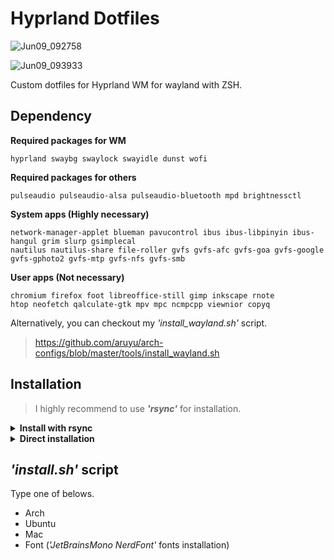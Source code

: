 # Hyprland Dotfiles

![Jun09_092758](https://github.com/aruyu/hyprland-dotfiles/assets/75081360/196d31e2-38e2-4619-a507-13813595fc3b)

![Jun09_093933](https://github.com/aruyu/hyprland-dotfiles/assets/75081360/f5162bc5-5587-4668-832b-98635a1541b6)

Custom dotfiles for Hyprland WM for wayland with ZSH.

## Dependency

**Required packages for WM**

```
hyprland swaybg swaylock swayidle dunst wofi
```

**Required packages for others**

```
pulseaudio pulseaudio-alsa pulseaudio-bluetooth mpd brightnessctl
```

**System apps (Highly necessary)**

```
network-manager-applet blueman pavucontrol ibus ibus-libpinyin ibus-hangul grim slurp gsimplecal
nautilus nautilus-share file-roller gvfs gvfs-afc gvfs-goa gvfs-google gvfs-gphoto2 gvfs-mtp gvfs-nfs gvfs-smb
```

**User apps (Not necessary)**

```
chromium firefox foot libreoffice-still gimp inkscape rnote
htop neofetch qalculate-gtk mpv mpc ncmpcpp viewnior copyq
```

Alternatively, you can checkout my *'install_wayland.sh'* script.

> https://github.com/aruyu/arch-configs/blob/master/tools/install_wayland.sh

## Installation

> I highly recommend to use ***'rsync'*** for installation.

<details>
<summary><b>Install with rsync</b></summary>

#### Clone the repository to *'~/Documents'* and install with rsync.

```bash
git clone https://github.com/aruyu/hyprland-dotfiles.git ~/Documents/hyprland-dotfiles/
```

> Use rsync to sync the dotfiles.

```bash
rsync -avxHAXP --exclude={'.git*','tools','LICENSE','*.md'} ~/Documents/hyprland-dotfiles/. ~/
```

> Run *'install.sh'* to install essentials.

``` bash
bash ~/Documents/hyprland-dotfiles/tools/install_themes.sh
bash ~/Documents/hyprland-dotfiles/tools/install_zsh.sh
```

</details>

<details>
<summary><b>Direct installation</b></summary>

#### Clone the repository to *'~/.config'* directly.

```bash
git clone https://github.com/aruyu/hyprland-dotfiles.git ~/Downloads/hyprland-dotfiles/
cp -rf ~/Downloads/hyprland-dotfiles/.* ~/
```

> Run *'install.sh'* to install essentials.

```bash
bash ~/Downloads/hyprland-dotfiles/tools/install_themes.sh
bash ~/Downloads/hyprland-dotfiles/tools/install_zsh.sh
```

</details>

## *'install.sh'* script

Type one of belows.

- Arch
- Ubuntu
- Mac
- Font (*'JetBrainsMono NerdFont'* fonts installation)
